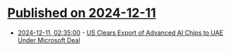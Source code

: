 # [Published on 2024-12-11](index.md)

* [2024-12-11, 02:35:00](https://soylentnews.org/article.pl?sid=24/12/10/1154237&from=rss) - [US Clears Export of Advanced AI Chips to UAE Under Microsoft Deal](https://soylentnews.org/article.pl?sid=24/12/10/1154237&from=rss)
